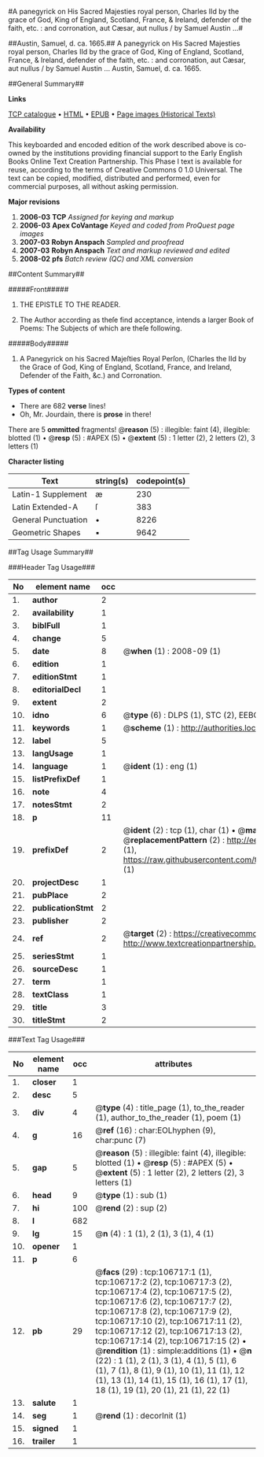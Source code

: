 #A panegyrick on His Sacred Majesties royal person, Charles IId by the grace of God, King of England, Scotland, France, & Ireland, defender of the faith, etc. : and corronation, aut Cæsar, aut nullus / by Samuel Austin ...#

##Austin, Samuel, d. ca. 1665.##
A panegyrick on His Sacred Majesties royal person, Charles IId by the grace of God, King of England, Scotland, France, & Ireland, defender of the faith, etc. : and corronation, aut Cæsar, aut nullus / by Samuel Austin ...
Austin, Samuel, d. ca. 1665.

##General Summary##

**Links**

[TCP catalogue](http://www.ota.ox.ac.uk/tcp/)  • 
[HTML](http://tei.it.ox.ac.uk/tcp/Texts-HTML/free/A26/A26246.html)  • 
[EPUB](http://tei.it.ox.ac.uk/tcp/Texts-EPUB/free/A26/A26246.epub) • 
[Page images (Historical Texts)](https://data.historicaltexts.jisc.ac.uk/view?pubId=eebo-17890661e&pageId=eebo-17890661e-106717-1)

**Availability**

This keyboarded and encoded edition of the
	       work described above is co-owned by the institutions
	       providing financial support to the Early English Books
	       Online Text Creation Partnership. This Phase I text is
	       available for reuse, according to the terms of Creative
	       Commons 0 1.0 Universal. The text can be copied,
	       modified, distributed and performed, even for
	       commercial purposes, all without asking permission.

**Major revisions**

1. __2006-03__ __TCP__ *Assigned for keying and markup*
1. __2006-03__ __Apex CoVantage__ *Keyed and coded from ProQuest page images*
1. __2007-03__ __Robyn Anspach__ *Sampled and proofread*
1. __2007-03__ __Robyn Anspach__ *Text and markup reviewed and edited*
1. __2008-02__ __pfs__ *Batch review (QC) and XML conversion*

##Content Summary##

#####Front#####

1. THE EPISTLE TO THE READER.

1. The Author according as theſe find acceptance, intends a larger Book of Poems: The Subjects of which are theſe following.

#####Body#####

1. A Panegyrick on his Sacred Majeſties Royal Perſon, (Charles the IId by the Grace of God, King of England, Scotland, France, and Ireland, Defender of the Faith, &c.) and Corronation.

**Types of content**

  * There are 682 **verse** lines!
  * Oh, Mr. Jourdain, there is **prose** in there!

There are 5 **ommitted** fragments! 
 @__reason__ (5) : illegible: faint (4), illegible: blotted (1)  •  @__resp__ (5) : #APEX (5)  •  @__extent__ (5) : 1 letter (2), 2 letters (2), 3 letters (1)

**Character listing**


|Text|string(s)|codepoint(s)|
|---|---|---|
|Latin-1 Supplement|æ|230|
|Latin Extended-A|ſ|383|
|General Punctuation|•|8226|
|Geometric Shapes|▪|9642|

##Tag Usage Summary##

###Header Tag Usage###

|No|element name|occ|attributes|
|---|---|---|---|
|1.|__author__|2||
|2.|__availability__|1||
|3.|__biblFull__|1||
|4.|__change__|5||
|5.|__date__|8| @__when__ (1) : 2008-09 (1)|
|6.|__edition__|1||
|7.|__editionStmt__|1||
|8.|__editorialDecl__|1||
|9.|__extent__|2||
|10.|__idno__|6| @__type__ (6) : DLPS (1), STC (2), EEBO-CITATION (1), OCLC (1), VID (1)|
|11.|__keywords__|1| @__scheme__ (1) : http://authorities.loc.gov/ (1)|
|12.|__label__|5||
|13.|__langUsage__|1||
|14.|__language__|1| @__ident__ (1) : eng (1)|
|15.|__listPrefixDef__|1||
|16.|__note__|4||
|17.|__notesStmt__|2||
|18.|__p__|11||
|19.|__prefixDef__|2| @__ident__ (2) : tcp (1), char (1)  •  @__matchPattern__ (2) : ([0-9\-]+):([0-9IVX]+) (1), (.+) (1)  •  @__replacementPattern__ (2) : http://eebo.chadwyck.com/downloadtiff?vid=$1&page=$2 (1), https://raw.githubusercontent.com/textcreationpartnership/Texts/master/tcpchars.xml#$1 (1)|
|20.|__projectDesc__|1||
|21.|__pubPlace__|2||
|22.|__publicationStmt__|2||
|23.|__publisher__|2||
|24.|__ref__|2| @__target__ (2) : https://creativecommons.org/publicdomain/zero/1.0/ (1), http://www.textcreationpartnership.org/docs/. (1)|
|25.|__seriesStmt__|1||
|26.|__sourceDesc__|1||
|27.|__term__|1||
|28.|__textClass__|1||
|29.|__title__|3||
|30.|__titleStmt__|2||


###Text Tag Usage###

|No|element name|occ|attributes|
|---|---|---|---|
|1.|__closer__|1||
|2.|__desc__|5||
|3.|__div__|4| @__type__ (4) : title_page (1), to_the_reader (1), author_to_the_reader (1), poem (1)|
|4.|__g__|16| @__ref__ (16) : char:EOLhyphen (9), char:punc (7)|
|5.|__gap__|5| @__reason__ (5) : illegible: faint (4), illegible: blotted (1)  •  @__resp__ (5) : #APEX (5)  •  @__extent__ (5) : 1 letter (2), 2 letters (2), 3 letters (1)|
|6.|__head__|9| @__type__ (1) : sub (1)|
|7.|__hi__|100| @__rend__ (2) : sup (2)|
|8.|__l__|682||
|9.|__lg__|15| @__n__ (4) : 1 (1), 2 (1), 3 (1), 4 (1)|
|10.|__opener__|1||
|11.|__p__|6||
|12.|__pb__|29| @__facs__ (29) : tcp:106717:1 (1), tcp:106717:2 (2), tcp:106717:3 (2), tcp:106717:4 (2), tcp:106717:5 (2), tcp:106717:6 (2), tcp:106717:7 (2), tcp:106717:8 (2), tcp:106717:9 (2), tcp:106717:10 (2), tcp:106717:11 (2), tcp:106717:12 (2), tcp:106717:13 (2), tcp:106717:14 (2), tcp:106717:15 (2)  •  @__rendition__ (1) : simple:additions (1)  •  @__n__ (22) : 1 (1), 2 (1), 3 (1), 4 (1), 5 (1), 6 (1), 7 (1), 8 (1), 9 (1), 10 (1), 11 (1), 12 (1), 13 (1), 14 (1), 15 (1), 16 (1), 17 (1), 18 (1), 19 (1), 20 (1), 21 (1), 22 (1)|
|13.|__salute__|1||
|14.|__seg__|1| @__rend__ (1) : decorInit (1)|
|15.|__signed__|1||
|16.|__trailer__|1||
